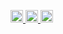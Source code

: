 <p align="left">
  <a href="https://github.com/atsuki-sakai">
    <img height="20" src="https://komarev.com/ghpvc/?username=atsuki-sakai" />
  </a>
  <a href="https://github.com/atsuki-sakai">
    <img height="20" src="https://img.shields.io/github/followers/Keichan15?label=follow&logo=github&style=flat" />
  </a>
  <a href="http://qiita.com/atsuki-sakai">
    <img height="20" src="https://qiita-badge.apiapi.app/s/atsuki-sakai/posts.svg" />
  </a>
<!--   <a href="http://qiita.com/atsuki-sakai">
    <img height="20" src="https://qiita-badge.apiapi.app/s/atsuki-sakai/contributions.svg" />
  </a>
  <a href="https://zenn.dev/atsuki-sakai">
    <img height="20" src="https://badgen.org/img/zenn/atsuki-sakai/articles?style=plastic" />
  </a> -->
</p>

